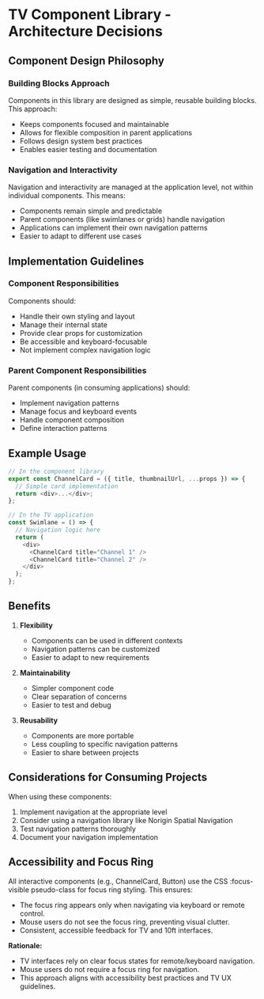 # TV Component Library - Architecture Decisions

## Component Design Philosophy

### Building Blocks Approach
Components in this library are designed as simple, reusable building blocks. This approach:
- Keeps components focused and maintainable
- Allows for flexible composition in parent applications
- Follows design system best practices
- Enables easier testing and documentation

### Navigation and Interactivity
Navigation and interactivity are managed at the application level, not within individual components. This means:
- Components remain simple and predictable
- Parent components (like swimlanes or grids) handle navigation
- Applications can implement their own navigation patterns
- Easier to adapt to different use cases

## Implementation Guidelines

### Component Responsibilities
Components should:
- Handle their own styling and layout
- Manage their internal state
- Provide clear props for customization
- Be accessible and keyboard-focusable
- Not implement complex navigation logic

### Parent Component Responsibilities
Parent components (in consuming applications) should:
- Implement navigation patterns
- Manage focus and keyboard events
- Handle component composition
- Define interaction patterns

## Example Usage

```typescript
// In the component library
export const ChannelCard = ({ title, thumbnailUrl, ...props }) => {
  // Simple card implementation
  return <div>...</div>;
};

// In the TV application
const Swimlane = () => {
  // Navigation logic here
  return (
    <div>
      <ChannelCard title="Channel 1" />
      <ChannelCard title="Channel 2" />
    </div>
  );
};
```

## Benefits

1. **Flexibility**
   - Components can be used in different contexts
   - Navigation patterns can be customized
   - Easier to adapt to new requirements

2. **Maintainability**
   - Simpler component code
   - Clear separation of concerns
   - Easier to test and debug

3. **Reusability**
   - Components are more portable
   - Less coupling to specific navigation patterns
   - Easier to share between projects

## Considerations for Consuming Projects

When using these components:
1. Implement navigation at the appropriate level
2. Consider using a navigation library like Norigin Spatial Navigation
3. Test navigation patterns thoroughly
4. Document your navigation implementation 

## Accessibility and Focus Ring

All interactive components (e.g., ChannelCard, Button) use the CSS :focus-visible pseudo-class for focus ring styling. This ensures:
- The focus ring appears only when navigating via keyboard or remote control.
- Mouse users do not see the focus ring, preventing visual clutter.
- Consistent, accessible feedback for TV and 10ft interfaces.

**Rationale:**
- TV interfaces rely on clear focus states for remote/keyboard navigation.
- Mouse users do not require a focus ring for navigation.
- This approach aligns with accessibility best practices and TV UX guidelines. 